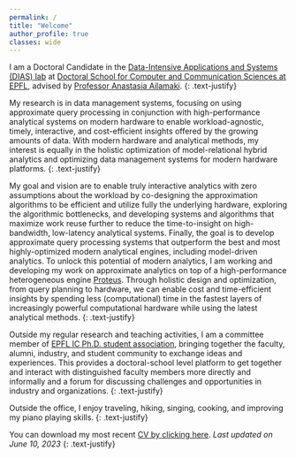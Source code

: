 ```yaml
---
permalink: /
title: "Welcome"
author_profile: true
classes: wide
---
```


I am a Doctoral Candidate in the [Data-Intensive Applications and Systems (DIAS) lab](dias.epfl.ch) at [Doctoral School for Computer and Communication Sciences at EPFL](https://www.epfl.ch/education/phd/edic-computer-and-communication-sciences/), advised by [Professor Anastasia Ailamaki](https://people.epfl.ch/anastasia.ailamaki?lang=en).
{: .text-justify}

My research is in data management systems, focusing on using approximate query processing in conjunction with high-performance analytical systems on modern hardware to enable workload-agnostic, timely, interactive, and cost-efficient insights offered by the growing amounts of data. With modern hardware and analytical methods, my interest is equally in the holistic optimization of model-relational hybrid analytics and optimizing data management systems for modern hardware platforms.
{: .text-justify}

My goal and vision are to enable truly interactive analytics with zero assumptions about the workload by co-designing the approximation algorithms to be efficient and utilize fully the underlying hardware, exploring the algorithmic bottlenecks, and developing systems and algorithms that maximize work reuse further to reduce the time-to-insight on high-bandwidth, low-latency analytical systems. Finally, the goal is to develop approximate query processing systems that outperform the best and most highly-optimized modern analytical engines, including model-driven analytics. To unlock this potential of modern analytics, I am working and developing my work on approximate analytics on top of a high-performance heterogeneous engine [Proteus](www.proteusdb.com). Through holistic design and optimization, from query planning to hardware, we can enable cost and time-efficient insights by spending less (computational) time in the fastest layers of increasingly powerful computational hardware while using the latest analytical methods.
{: .text-justify}

Outside my regular research and teaching activities, I am a committee member of [EPFL IC Ph.D. student association](https://epic.epfl.ch/), bringing together the faculty, alumni, industry, and student community to exchange ideas and experiences. This provides a doctoral-school level platform to get together and interact with distinguished faculty members more directly and informally and a forum for discussing challenges and opportunities in industry and organizations.
{: .text-justify}

Outside the office, I enjoy traveling, hiking, singing, cooking, and improving my piano playing skills.
{: .text-justify}

You can download my most recent [CV by clicking here](/assets/files/Viktor_Sanca_cv.pdf).
*Last updated on June 10, 2023*
{: .text-justify}
